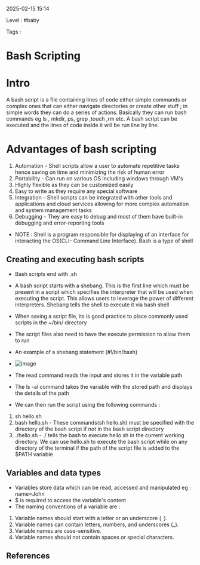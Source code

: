 
2025-02-15 15:14

Level : #baby

Tags :

# Bash Scripting

# Intro
A bash script is a file containing lines of code either simple commands or complex ones that can either navigate directories or create other stuff ; in simple words they can do a series of actions. Basically they can run bash commands eg ls , mkdir, ps, grep ,touch ,rm etc. A bash script can be executed and the lines of code inside it will be run line by line.


# Advantages of bash scripting 
1. Automation - Shell scripts allow a user to automate repetitive tasks hence saving on time and minimizing the risk of human error
2. Portability -  Can run on various OS including windows through VM's
3. HIghly flexible as they can be customized easily
4. Easy to write as they require any special software
5. Integration - Shell scripts can be integrated with other tools and applications and cloud services allowing for more complex automation and system management tasks
6. Debugging - They are easy to debug and most of them have built-in debugging and error-reporting tools
- NOTE : Shell is a program responsible for displaying of an interface for interacting the OS(CLI- Command Line Interface). Bash is a type of shell
## Creating and executing bash scripts
- Bash scripts end with .sh
- A bash script starts with a shebang. This is the first line which must be present in a script which specifies the interpreter that will be used when executing the script. This allows users to leverage the power of different interpreters. Shebang tells the shell to execute it via bash shell
- When saving a script file, its is good practice to place commonly used scripts in the ~/bin/ directory
- The script files also need to have the execute permission to allow them to run
- An example of a shebang statement (#!/bin/bash)
- ![image](https://github.com/user-attachments/assets/9569a3c0-9d0a-4b2a-9eb8-dcd8af079d8c)





- The read command reads the input and stores it in the variable path
- The ls -al command takes the variable with the stored path and displays the details of the path
- We can then run the script using the following commands :
1. sh hello.sh
2. bash hello.sh - These commands(sh hello.sh) must be specified with the directory of the bash script if not in the bash script directory
3. ./hello.sh - ./ tells the bash to execute hello.sh in the current working directory. We can use hello.sh to execute the bash script while on any directory of the terminal if the path of the script file is added to the $PATH variable
## Variables and data types 
- Variables store data which can be read, accessed and manipulated eg : name=John
- $ is required to access the variable's content
- The naming conventions of a variable are :
1. Variable names should start with a letter or an underscore (`_`).
2. Variable names can contain letters, numbers, and underscores (_).
3. Variable names are case-sensitive.
4. Variable names should not contain spaces or special characters.



## References

